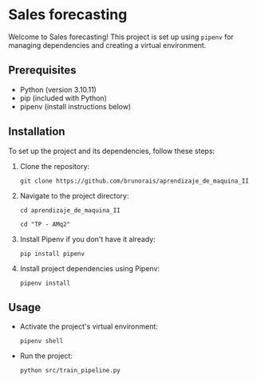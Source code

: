# Sales forecasting

Welcome to Sales forecasting! This project is set up using `pipenv` for managing dependencies and creating a virtual environment.

## Prerequisites

- Python (version 3.10.11)
- pip (included with Python)
- pipenv (install instructions below)

## Installation

To set up the project and its dependencies, follow these steps:

1. Clone the repository:

   `git clone https://github.com/brunorais/aprendizaje_de_maquina_II`

2. Navigate to the project directory:

   `cd aprendizaje_de_maquina_II`

   `cd "TP - AMq2"`

3. Install Pipenv if you don't have it already:

    `pip install pipenv`

4. Install project dependencies using Pipenv:

    `pipenv install`

## Usage

- Activate the project's virtual environment:

    `pipenv shell`

- Run the project:

    `python src/train_pipeline.py`